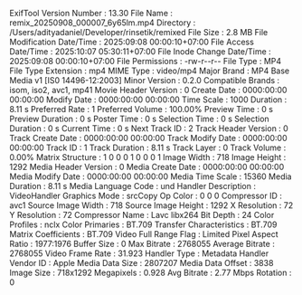 ExifTool Version Number         : 13.30
File Name                       : remix_20250908_000007_6y65lm.mp4
Directory                       : /Users/adityadaniel/Developer/rinsetik/remixed
File Size                       : 2.8 MB
File Modification Date/Time     : 2025:09:08 00:00:10+07:00
File Access Date/Time           : 2025:10:07 05:30:11+07:00
File Inode Change Date/Time     : 2025:09:08 00:00:10+07:00
File Permissions                : -rw-r--r--
File Type                       : MP4
File Type Extension             : mp4
MIME Type                       : video/mp4
Major Brand                     : MP4 Base Media v1 [IS0 14496-12:2003]
Minor Version                   : 0.2.0
Compatible Brands               : isom, iso2, avc1, mp41
Movie Header Version            : 0
Create Date                     : 0000:00:00 00:00:00
Modify Date                     : 0000:00:00 00:00:00
Time Scale                      : 1000
Duration                        : 8.11 s
Preferred Rate                  : 1
Preferred Volume                : 100.00%
Preview Time                    : 0 s
Preview Duration                : 0 s
Poster Time                     : 0 s
Selection Time                  : 0 s
Selection Duration              : 0 s
Current Time                    : 0 s
Next Track ID                   : 2
Track Header Version            : 0
Track Create Date               : 0000:00:00 00:00:00
Track Modify Date               : 0000:00:00 00:00:00
Track ID                        : 1
Track Duration                  : 8.11 s
Track Layer                     : 0
Track Volume                    : 0.00%
Matrix Structure                : 1 0 0 0 1 0 0 0 1
Image Width                     : 718
Image Height                    : 1292
Media Header Version            : 0
Media Create Date               : 0000:00:00 00:00:00
Media Modify Date               : 0000:00:00 00:00:00
Media Time Scale                : 15360
Media Duration                  : 8.11 s
Media Language Code             : und
Handler Description             : VideoHandler
Graphics Mode                   : srcCopy
Op Color                        : 0 0 0
Compressor ID                   : avc1
Source Image Width              : 718
Source Image Height             : 1292
X Resolution                    : 72
Y Resolution                    : 72
Compressor Name                 : Lavc libx264
Bit Depth                       : 24
Color Profiles                  : nclx
Color Primaries                 : BT.709
Transfer Characteristics        : BT.709
Matrix Coefficients             : BT.709
Video Full Range Flag           : Limited
Pixel Aspect Ratio              : 1977:1976
Buffer Size                     : 0
Max Bitrate                     : 2768055
Average Bitrate                 : 2768055
Video Frame Rate                : 31.923
Handler Type                    : Metadata
Handler Vendor ID               : Apple
Media Data Size                 : 2807207
Media Data Offset               : 3838
Image Size                      : 718x1292
Megapixels                      : 0.928
Avg Bitrate                     : 2.77 Mbps
Rotation                        : 0
